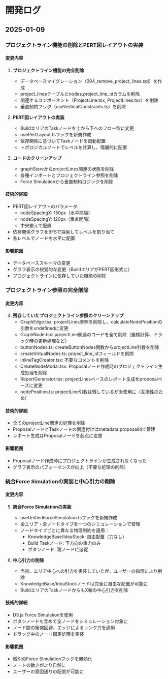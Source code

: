 # 開発ログ

## 2025-01-09

### プロジェクトライン機能の削除とPERT図レイアウトの実装

#### 変更内容
1. **プロジェクトライン機能の完全削除**
   - データベースマイグレーション（004_remove_project_lines.sql）を作成
   - project_linesテーブルとnodes.project_line_idカラムを削除
   - 関連するコンポーネント（ProjectLine.tsx, ProjectLines.tsx）を削除
   - 垂直制約フック（useVerticalConstraints.ts）を削除

2. **PERT図レイアウトの実装**
   - BuildエリアのTaskノードを上から下へのフロー型に変更
   - usePertLayout.tsフックを新規作成
   - 依存関係に基づいてTaskノードを自動配置
   - トポロジカルソートでレベルを計算し、階層的に配置

3. **コードのクリーンアップ**
   - graphStoreからprojectLines関連の状態を削除
   - 各種インポートとプロジェクトライン参照を削除
   - Force Simulationから垂直制約ロジックを削除

#### 技術的詳細
- PERT図レイアウトのパラメータ:
  - nodeSpacingX: 150px（水平間隔）
  - nodeSpacingY: 120px（垂直間隔）
  - 中央揃えで配置
- 依存関係グラフをBFSで探索してレベルを割り当て
- 各レベルでノードを水平に配置

#### 影響範囲
- データベーススキーマの変更
- グラフ表示の視覚的な変更（BuildエリアがPERT図形式に）
- プロジェクトラインに依存していた機能の削除

### プロジェクトライン参照の完全削除

#### 変更内容
4. **残存していたプロジェクトライン参照のクリーンアップ**
   - GraphEdge.tsx: projectLines参照を削除し、calculateNodePositionの引数をundefinedに変更
   - GraphNode.tsx: projectLine関連のコードを全て削除（座標計算、ドラッグ時の更新処理など）
   - buttonNodes.ts: createButtonNodes関数からprojectLine引数を削除
   - createVirtualNodes.ts: project_line_idフィールドを削除
   - InlineTagCreator.tsx: 不要なコメントを削除
   - CreateNodeModal.tsx: Proposalノード作成時のプロジェクトライン生成処理を削除
   - ReportGenerator.tsx: projectLinesベースのレポート生成をproposalベースに変更
   - nodePosition.ts: projectLine引数は残しているが未使用に（互換性のため）

#### 技術的詳細
- 全てのprojectLine関連の処理を削除
- ProposalノードとTaskノードの関連付けはmetadata.proposalIdで管理
- レポート生成はProposalノードを起点に変更

#### 影響範囲
- Proposalノード作成時にプロジェクトラインが生成されなくなった
- グラフ表示のパフォーマンスが向上（不要な処理の削除）

### 統合Force Simulationの実装と中心引力の削除

#### 変更内容
5. **統合Force Simulationの実装**
   - useUnifiedForceSimulation.tsフックを新規作成
   - 全エリア・全ノードタイプを一つのシミュレーションで管理
   - ノードタイプごとに異なる物理制約を適用：
     - KnowledgeBase/IdeaStock: 自由配置（力なし）
     - Build Taskノード: 下方向の重力のみ
     - ボタンノード: 親ノードに追従
   
6. **中心引力の削除**
   - 当初、エリア中心への引力を実装していたが、ユーザーの指示により削除
   - KnowledgeBase/IdeaStockノードは完全に自由な配置が可能に
   - BuildエリアのTaskノードからもX軸の中心引力を削除

#### 技術的詳細
- D3.js Force Simulationを使用
- ボタンノードも含めて全ノードをシミュレーション対象に
- ノード間の衝突回避、エッジによるリンク力を適用
- ドラッグ中のノード固定処理を実装

#### 影響範囲
- 個別のForce Simulationフックを無効化
- ノードの動きがより自然に
- ユーザーの意図通りの配置が可能に